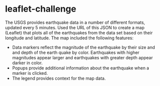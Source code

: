 # leaflet-challenge

The USGS provides earthquake data in a number of different formats, updated every 5 minutes. Used the URL of this JSON to create a map (Leaflet) that plots all of the earthquakes from the data set based on their longitude and latitude. The map included the following features:
- Data markers reflect the magnitude of the earthquake by their size and and depth of the earth quake by color. Earthquakes with higher magnitudes appear larger and earthquakes with greater depth appear darker in color.
- Popups provide additional information about the earthquake when a marker is clicked.
- The legend provides context for the map data.
